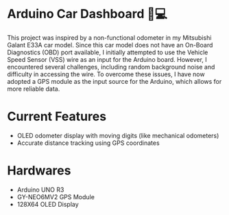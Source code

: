 # Arduino Car Dashboard 🚗💻
This project was inspired by a non-functional odometer in my Mitsubishi Galant E33A car model. Since this car model does not have an On-Board Diagnostics (OBD) port available, I initially attempted to use the Vehicle Speed Sensor (VSS) wire as an input for the Arduino board. However, I encountered several challenges, including random background noise and difficulty in accessing the wire. To overcome these issues, I have now adopted a GPS module as the input source for the Arduino, which allows for more reliable data.

# Current Features
- OLED odometer display with moving digits (like mechanical odometers)
- Accurate distance tracking using GPS coordinates

# Hardwares
- Arduino UNO R3
- GY-NEO6MV2 GPS Module
- 128X64 OLED Display
